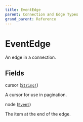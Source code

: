 ```yaml
---
title: EventEdge
parent: Connection and Edge Types
grand_parent: Reference
---
```


# EventEdge

An edge in a connection.

## Fields

<div class="field-entry ">
  <span id="cursor" class="field-name anchored">cursor (<code><a href="/docs/reference/scalar/string">String!</a></code>)</span>

  <div class="description-wrapper">
   <p>A cursor for use in pagination.</p>

  </div>
</div>

<div class="field-entry ">
  <span id="node" class="field-name anchored">node (<code><a href="/docs/reference/union/event">Event</a></code>)</span>

  <div class="description-wrapper">
   <p>The item at the end of the edge.</p>

  </div>
</div>

